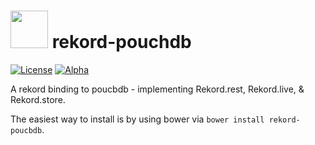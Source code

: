 # <img src="https://raw.githubusercontent.com/Rekord/rekord/master/images/rekord-color.png" width="60"> rekord-pouchdb

[![License](https://img.shields.io/badge/license-MIT-blue.svg)](https://github.com/Rekord/rekord/blob/master/LICENSE)
[![Alpha](https://img.shields.io/badge/State-Alpha-orange.svg)]()

A rekord binding to poucbdb - implementing Rekord.rest, Rekord.live, & Rekord.store.

The easiest way to install is by using bower via `bower install rekord-poucbdb`.
